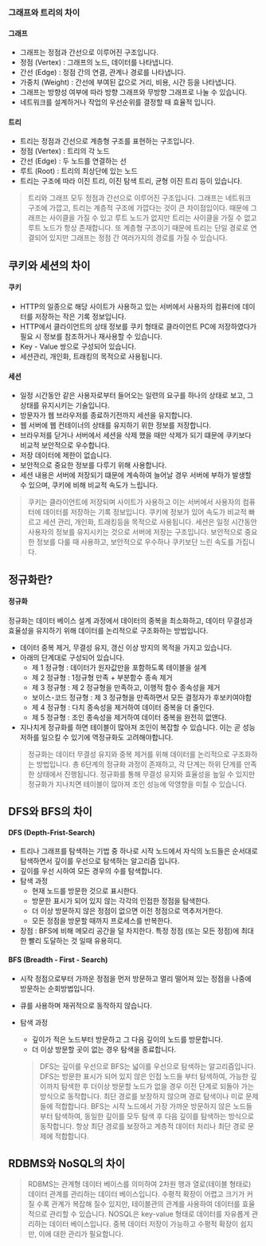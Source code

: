 ### 그래프와 트리의 차이
#### 그래프
- 그래프는 정점과 간선으로 이루어진 구조입니다.
- 정점 (Vertex) : 그래프의 노드, 데이터를 나타냅니다.
- 간선 (Edge) : 정점 간의 연결, 관계나 경로를 나타냅니다.
- 가중치 (Weight) : 간선에 부여된 값으로 거리, 비용, 시간 등을 나타냅니다.
- 그래프는 방향성 여부에 따라 방향 그래프와 무방향 그래프로 나눌 수 있습니다.
- 네트워크를 설계하거나 작업의 우선순위를 결정할 때 효율적 입니다.
#### 트리
- 트리는 정점과 간선으로 계층형 구조를 표현하는 구조입니다.
- 정점 (Vertex) : 트리의 각 노드
- 간선 (Edge) : 두 노드를 연결하는 선
- 루트 (Root) : 트리의 최상단에 있는 노드
- 트리는 구조에 따라 이진 트리, 이진 탐색 트리, 균형 이진 트리 등이 있습니다.
> 트리와 그래프 모두 정점과 간선으로 이루어진 구조입니다. 그래프는 네트워크 구조에 가깝고, 트리는 계층적 구조에 가깝다는 것이 큰 차이점입이다. 때문에 그래프는 사이클을 가질 수 있고 루트 노드가 없지만 트리는 사이클을 가질 수 없고 루트 노드가
> 항상 존재합니다. 또 계층형 구조이기 때문에 트리는 단일 경로로 연결되어 있지만 그래프는 정점 간 여러가지의 경로를 가질 수 있습니다.

## 쿠키와 세션의 차이
#### 쿠키
- HTTP의 일종으로 해당 사이트가 사용하고 있는 서버에서 사용자의 컴퓨터에 데이터를 저장하는 작은 기록 정보입니다.
- HTTP에서 클라이언트의 상태 정보를 쿠키 형태로 클라이언트 PC에 저장하였다가 필요 시 정보를 참조하거나 재사용할 수 있습니다.
- Key - Value 쌍으로 구성되어 있습니다.
- 세션관리, 개인화, 트래킹의 목적으로 사용됩니다.
#### 세션
- 일정 시간동안 같은 사용자로부터 들어오는 일련의 요구를 하나의 상태로 보고, 그 상태를 유지시키는 기술입니다.
- 방문자가 웹 브라우저를 종료하기전까지 세션을 유지합니다.
- 웹 서버에 웹 컨테이너의 상태를 유지하기 위한 정보를 저장합니다.
- 브라우저를 닫거나 서버에서 세션을 삭제 했을 때만 삭제가 되기 떄문에 쿠키보다 비교적 보안적으로 우수합니다.
- 저장 데이터에 제한이 없습니다.
- 보안적으로 중요한 정보를 다루기 위해 사용합니다.
- 세션 내용은 서버에 저장되기 떄문에 계속하여 늘어날 경우 서버에 부하가 발생할 수 있으며, 쿠키에 비해 비교적 속도가 느립니다.
> 쿠키는 클라이언트에 저장되며 사이트가 사용하고 이는 서버에서 사용자의 컴퓨터에 데이터를 저장하는 기록 정보입니다. 쿠키에 정보가 있어 속도가 비교적 빠르고 세션 관리, 개인화, 트래킹등을 목적으로 사용됩니다. 세션은 일정 시간동안 사용자의 정보를 유지시키는 것으로 서버에 저장는 구조입니다. 보안적으로 중요한 정보를 다룰 때 사용하고, 보안적으로 우수하나 쿠키보단 느린 속도를 가집니다.

## 정규화란?
#### 정규화

정규화는 데이터 베이스 설계 과정에서 데이터의 중복을 최소화하고, 데이터 무결성과 효율성을 유지하기 위해 데이터를 논리적으로 구조화하는 방법입니다. 
- 데이터 중복 제거, 무결성 유지, 갱신 이상 방지의 목적을 가지고 있습니다.
- 아래의 단계대로 구성되어 있습니다.
  - 제 1 정규형 : 데이터가 원자값만을 포함하도록 테이블을 설계
  - 제 2 정규형 : 1정규형 만족 + 부분함수 종속 제거
  - 제 3 정규형 : 제 2 정규형을 만족하고, 이행적 함수 종속성을 제거
  - 보이스-코드 정규형 : 제 3 정규형을 만족하면서 모든 결정자가 후보키여야함
  - 제 4 정규형 : 다치 종속성을 제거하여 데이터 중복을 더 줄인다.
  - 제 5 정규형 : 조인 종속성을 제거하여 데이터 중복을 완전히 없앤다.
- 지나치게 정규화를 하면 테이블이 많아져 조인이 복잡할 수 있습니다. 이는 곧 성능 저하를 일으킬 수 있기에 역정규화도 고려해야합니다.
> 정규화는 데이터 무결성 유지와 중복 제거를 위해 데이터를 논리적으로 구조화하는 방법입니다. 총 6단계의 정규화 과정이 존재하고, 각 단계는 하위 단계를 만족한 상태에서 진행됩니다. 정규화를 통해 무결성 유지와 효율성을 높일 수 있지만 정규화가 지나치면 테이블이 많아져 조인 성능에 악영향을 미칠 수 있습니다.

## DFS와 BFS의 차이
#### DFS (Depth-Frist-Search)
- 트리나 그래프를 탐색하는 기법 중 하나로 시작 노드에서 자식의 노드들은 순서대로 탐색하면서 깊이를 우선으로 탐색하는 알고리즘 입니다.
- 깊이를 우선 시하여 모든 경우의 수를 탐색합니다.
- 탐색 과정
  - 현재 노드를 방문한 것으로 표시한다.
  - 방문한 표시가 되어 있지 않는 각각의 인접한 정점을 탐색한다.
  - 더 이상 방문하지 않은 정점이 없으면 이전 정점으로 역추저거한다.
  - 모든 정점을 방문할 때까지 프로세스를 반복한다.
- 장점 : BFS에 비해 메모리 공간을 덜 차지한다. 특정 정점 (또는 모든 정점)에 최대한 빨리 도달하는 것 일때 유용히디.
#### BFS (Breadth - First - Search)
- 시작 정점으로부터 가까운 정점을 먼저 방문하고 멀리 떨어져 있는 정점을 나중에 방문하는 순회방법입니다.
- 큐를 사용하며 재귀적으로 동작하지 않습니다.
- 탐색 과정
  - 깊이가 적은 노드부터 방문하고 그 다음 깊이의 노드를 방문합니다.
  - 더 이상 방문할 곳이 없는 경우 탐색을 종료합니다.
 
  > DFS는 깊이를 우선으로 BFS는 넓이를 우선으로 탐색하는 알고리즘입니다. DFS는 방문한 표시가 되어 있지 않은 인접 노드들 부터 탐색하여, 가능한 깊이까지 탐색한 후 더이상 방문할 노드가 없을 경우 이전 단계로 되돌아 가는 방식으로 동작합니다. 최단 경로를 보장하지 않으며 경로 탐색이나 미로 문제들에 적합합니다. BFS는 시작 노드에서 가장 가까운 방문하지 않은 노드들 부터 탐색하여, 동일한 깊이를 모두 탐색 후 다음 깊이를 탐색하는 방식으로 동작합니다. 항상 최단 경로를 보장하고 계층적 데이터 처리나 최단 경로 문제에 적합합니다.

## RDBMS와 NoSQL의 차이

> RDBMS는 관계형 데이터 베이스를 의미하여 2차원 행과 열로(테이블 형태로) 데이터 관계를 관리하는 데이터 베이스입니다. 수평적 확장이 어렵고 크기가 커질 수록 관계가 복잡해 질수 있지만, 테이블관의 관계를 사용하여 데이터를 효율적으로 관리할 수 있습니다. NOSQL은 key-value 형태로 데이터를 자유롭게 관리하는 데이터 베이스입니다. 중복 데이터 저장이 가능하고 수평적 확장이 쉽지만, 이에 대한 관리가 필요합니다.
